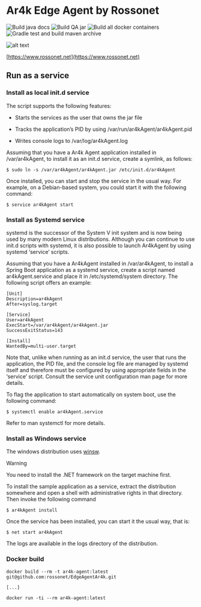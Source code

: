 # Ar4k Edge Agent by Rossonet

![Build java docs](https://github.com/rossonet/EdgeAgentAr4k/workflows/Build%20java%20docs/badge.svg)
![Build QA jar](https://github.com/rossonet/EdgeAgentAr4k/workflows/Build%20QA%20jar/badge.svg)
![Build all docker containers](https://github.com/rossonet/EdgeAgentAr4k/workflows/Build%20all%20docker%20containers/badge.svg)
![Gradle test and build maven archive](https://github.com/rossonet/EdgeAgentAr4k/workflows/Gradle%20test%20and%20build%20maven%20archive/badge.svg)

![alt text](https://www.rossonet.net/wp-content/uploads/2015/01/logoRossonet4.png "Rossonet")

[https://www.rossonet.net](https://www.rossonet.net)

## Run as a service

### Install as local init.d service

The script supports the following features:

- Starts the services as the user that owns the jar file

- Tracks the application’s PID by using /var/run/ar4kAgent/ar4kAgent.pid

- Writes console logs to /var/log/ar4kAgent.log

Assuming that you have a Ar4k Agent application installed in /var/ar4kAgent, to install it as an init.d service, create a symlink, as follows:

```
$ sudo ln -s /var/ar4kAgent/ar4kAgent.jar /etc/init.d/ar4kAgent
```

Once installed, you can start and stop the service in the usual way. For example, on a Debian-based system, you could start it with the following command:

```
$ service ar4kAgent start
```

### Install as Systemd service

systemd is the successor of the System V init system and is now being used by many modern Linux distributions. Although you can continue to use init.d scripts with systemd, it is also possible to launch Ar4kAgent by using systemd ‘service’ scripts.

Assuming that you have a Ar4kAgent installed in /var/ar4kAgent, to install a Spring Boot application as a systemd service, create a script named ar4kAgent.service and place it in /etc/systemd/system directory. The following script offers an example:

```
[Unit]
Description=ar4kAgent
After=syslog.target

[Service]
User=ar4kAgent
ExecStart=/var/ar4kAgent/ar4kAgent.jar
SuccessExitStatus=143

[Install]
WantedBy=multi-user.target
```

Note that, unlike when running as an init.d service, the user that runs the application, the PID file, and the console log file are managed by systemd itself and therefore must be configured by using appropriate fields in the ‘service’ script. Consult the service unit configuration man page for more details.

To flag the application to start automatically on system boot, use the following command:

```
$ systemctl enable ar4kAgent.service
```

Refer to man systemctl for more details.

### Install as Windows service

The windows distribution uses [winsw](https://github.com/kohsuke/winsw).

Warning

You need to install the .NET framework on the target machine first.

To install the sample application as a service, extract the distribution somewhere and open a shell with administrative rights in that directory. Then invoke the following command

```
$ ar4kAgent install
```

Once the service has been installed, you can start it the usual way, that is:

```
$ net start ar4kAgent
```

The logs are available in the logs directory of the distribution.

### Docker build

```
docker build --rm -t ar4k-agent:latest git@github.com:rossonet/EdgeAgentAr4k.git

[...]

docker run -ti --rm ar4k-agent:latest
```
